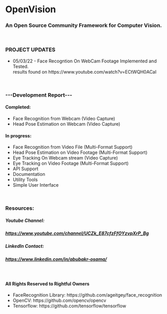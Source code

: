 # OpenVision
### An Open Source Community Framework for Computer Vision.
<br>

### **PROJECT UPDATES**
<ul>
  <li> 05/03/22 - Face Recogntion On WebCam Footage Implemented and Tested. 
    <br>results found on https://www.youtube.com/watch?v=ECtWQH0ACaI 
</ul><br>

### ---Development Report---
#### Completed:
<ul>
  <li> Face Recognition from Webcam (Video Capture)
  <li> Head Pose Estimation on Webcam (Video Capture)
</ul>

#### In progress:
<ul>
  <li> Face Recognition from Video File (Multi-Format Support)
  <li> Head Pose Estimation on Video Footage (Multi-Format Support)
  <li> Eye Tracking On Webcam stream (Video Capture)
  <li> Eye Tracking on Video Footage (Multi-Format Support)
  <li> API Support
  <li> Documentation
  <li> Utility Tools
  <li> Simple User Interface
</ul><br>

### Resources:
##### Youtube Channel:
##### https://www.youtube.com/channel/UCZk_E87cfzFfOYzvpXrP_Bg
##### LinkedIn Contact:
##### https://www.linkedin.com/in/abubakr-osama/
<br>

#### All Rights Reserved to Rightful Owners
<ul>
  <li> FaceRecognition Library: https://github.com/ageitgey/face_recognition
  <li> OpenCV: https://github.com/opencv/opencv
  <li> Tensorflow: https://github.com/tensorflow/tensorflow
</ul>
